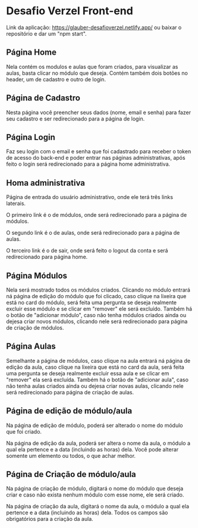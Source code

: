 # Desafio Verzel Front-end

Link da aplicação: https://glauber-desafioverzel.netlify.app/
ou
baixar o repositório e dar um "npm start".

## Página Home

Nela contém os modulos e aulas que foram criados, para visualizar as aulas, basta clicar no módulo que deseja. Contém também dois botões no header, um de cadastro e outro de login.

## Página de Cadastro

Nesta página você preencher seus dados (nome, email e senha) para fazer seu cadastro e ser redirecionado para a página de login.

## Página Login

Faz seu login com o email e senha que foi cadastrado para receber o token de acesso do back-end e poder entrar nas páginas administrativas, após feito o login será redirecionado para a página home administrativa.

## Homa administrativa

Página de entrada do usuário administrativo, onde ele terá três links laterais.

O primeiro link é o de módulos, onde será redirecionado para a página de módulos.

O segundo link é o de aulas, onde será redirecionado para a página de aulas.

O terceiro link é o de sair, onde será feito o logout da conta e será redirecionado para página home.

## Página Módulos

Nela será mostrado todos os módulos criados. Clicando no módulo entrará ná página de edição do módulo que foi clicado, caso clique na lixeira que está no card do módulo, será feita uma pergunta se deseja realmente excluir esse módulo e se clicar em "remover" ele será excluído. Também há o botão de "adicionar módulo", caso não tenha módulos criados ainda ou dejesa criar novos módulos, clicando nele será redirecionado para página de criação de módulos.

## Página Aulas

Semelhante a página de módulos, caso clique na aula entrará ná página de edição da aula, caso clique na lixeira que está no card da aula, será feita uma pergunta se deseja realmente excluir essa aula e se clicar em "remover" ela será excluída. Também há o botão de "adicionar aula", caso não tenha aulas criados ainda ou dejesa criar novas aulas, clicando nele será redirecionado para página de criação de aulas.

## Página de edição de módulo/aula

Na página de edição de módulo, poderá ser alterado o nome do módulo que foi criado.

Na página de edição da aula, poderá ser altera o nome da aula, o módulo a qual ela pertence e a data (incluindo as horas) dela. Você pode alterar somente um elemento ou todos, o que achar melhor.

## Página de Criação de módulo/aula

Na página de criação de módulo, digitará o nome do módulo que deseja criar e caso não exista nenhum módulo com esse nome, ele será criado.

Na página de criação da aula, digitará o nome da aula, o módulo a qual ela pertence e a data (incluindo as horas) dela. Todos os campos são obrigatórios para a criação da aula.
